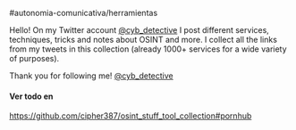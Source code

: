 #autonomia-comunicativa/herramientas  

Hello! On my Twitter account [@cyb_detective](https://linktr.ee/cyb_detective) I post different services, techniques, tricks and notes about OSINT and more. I collect all the links from my tweets in this collection (already 1000+ services for a wide variety of purposes).

Thank you for following me! [@cyb_detective](https://cybdetective.com)

#### Ver todo en
https://github.com/cipher387/osint_stuff_tool_collection#pornhub